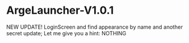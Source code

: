 # ArgeLauncher-V1.0.1
NEW UPDATE! LoginScreen   and    find appearance by name and another secret update; Let me give you a hint: NOTHING
